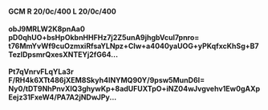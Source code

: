 #### GCM R 20/0c/400 L 20/0c/400
**obJ9MRLW2K8pnAa0**<br/>**pD0qhUO+bsHpOkbnHHFHz7j2Z5unA9jhgbVcul7pnro=**<br/>**t76MmYvWf9cuOzmxiRfsaYLNpz+CIw+a4040yaUOG+yPKqfxcKhSg+B7TezIDpsmrQxesXNTEYj2fG64...**<br/><br/>
**Pt7qVnrvFLqYLa3r**<br/>**F/RH4k6XTt486jXEM8Skyh4INYMQ90Y/9psw5MunD6I=**<br/>**Ny0/tDT9NhPnvXlQ3ghywKp+8adUFUXTpO+iNZ04wJvgvehv1Ew0gAXpEejz31FxeW4/PA7A2jNDwJPy...**